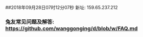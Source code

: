 ##2018年09月28日07时12分07秒 新址: 159.65.237.212
### 兔友常见问题及解答: https://github.com/wanggonging/d/blob/w/FAQ.md
